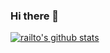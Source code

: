 ### Hi there 👋
[![railto's github stats](https://github-readme-stats.vercel.app/api?username=railto)](https://github.com/railto/github-readme-stats)
